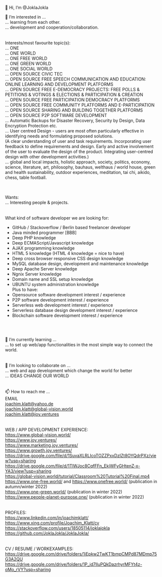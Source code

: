 👋 Hi, I’m @JoklaJokla<br>

👀 I’m interested in ...<br>
... learning from each other.<br>
... development and cooperation/collaboration.<br>
<br><br>
Interests/most favourite topic(s):<br>
... ONE<br>
... ONE WORLD<br>
... ONE FREE WORLD<br>
... ONE GREEN WORLD<br>
... ONE SOCIAL WORLD<br>
... OPEN SOURCE CIVIC TEC<br>
... OPEN SOURCE FREE SPEECH COMMUNICATION AND EDUCATION: ONLINE LEARNING AND DEVELOPMENT PLATFORMS<br>
... OPEN SOURCE FREE E-DEMOCRACY PROJECTS: FREE POLLS & PETITIONS & VOTINGS & ELECTIONS & PARTICIPATION & CREATION<br>
... OPEN SOURCE FREE PARTICIPATION DEMOCRACY PLATFORMS<br>
... OPEN SOURCE FREE COMMUNITY PLATFORMS AND E-PARTICIPATION<br>
... OPEN SOURCE SHARING AND BUILDING TOGETHER PLATFORMS<br>
... OPEN SOURCE P2P SOFTWARE DEVELOPMENT<br>
... Automatic Backups for Disaster Recovery, Security by Design, Data Encryption Protection etc.<br>
... User centred Design - users are most often particularly effective in identifying needs and formulating proposed solutions.<br>
(A clear understanding of user and task requirements. Incorporating user feedback to define requirements and design. Early and active involvement of the user to evaluate the design of the product. Integrating user-centred design with other development activities.)<br>
... global and local impacts, holistic approach, society, politics, economy, science, literature, art, philosophy, bauhaus, welthaus / world house, 
green and health sustainability, outdoor experiences, meditation, tai chi, aikido, chess, table football.<br>

<br><br>
Wants:<br>
... Interesting people & projects.<br>
<br><br>
What kind of software developer we are looking for:<br>
- GitHub / Stackoverflow / Berlin based freelancer developer<br>
- Java minded programmer [BBB]<br>
- Deep PHP knowledge<br>
- Deep ECMAScript/Javascript knowledge<br>
- AJAX programming knowledge<br>
- HTML 5 knowledge (HTML 4 knowledge = nice to have)<br>
- Deep cross browser responsive CSS design knowledge<br>
- MySQL database design, development and maintenance knowledge<br>
- Deep Apache Server knowledge<br>
- Ngnix Server knowledge<br>
- Domain name and SSL setup knowledge<br>
- UBUNTU system administration knowledge<br>
Plus to have:<br>
- Opensource software development interest / experience<br>
- P2P software development interest / experience<br>
- Serverless web development interest / experience<br>
- Serverless database design development interest / experience<br>
- Blockchain software development interest / experience<br>

<br><br>

🌱 I’m currently learning ...<br>
... to set up web/app functionalities in the most simple way to connect the world.<br>
<br><br>
💞️ I’m looking to collaborate on ...<br>
... web and app development which change the world for better<br>
... IDEAS CHANGE OUR WORLD<br>
<br><br>
📫 How to reach me ...<br>
EMAIL<br>
joachim.klatt@yahoo.de<br>
joachim.klatt@global-vision.world<br>
joachim.klatt@joy.ventures<br>
<br><br>
WEB / APP DEVELOPMENT EXPERIENCE:<br>
https://www.global-vision.world/<br>
https://www.joy.ventures/<br>
https://www.marketing.joy.ventures/<br>
https://www.growth.joy.ventures/<br>
https://drive.google.com/file/d/1SuvaXLRLIcoTOZZPxxDzIZt8OYQdrPXz/view?usp=sharing<br>
https://drive.google.com/file/d/1TlWJoc8CqfFFn_EkjWFyGHtenZ-x-YA3/view?usp=sharing<br>
https://global-vision.world/tutorial/Classroom%20Tutorial%20Final.mp4<br>
https://www.one-free.world/ and  https://www.onefree.world/ (publication in autumn/winter 2022)<br>
https://www.one-green.world/ (publication in winter 2022)<br>
https://www.people-planet-purpose.one/ (publication in winter 2022)<br>
<br><br>
PROFILES:<br>
https://www.linkedin.com/in/joachimklatt/<br>
https://www.xing.com/profile/Joachim_Klatt/cv<br>
https://stackoverflow.com/users/18505114/joklajokla<br>
https://github.com/JoklaJokla/JoklaJokla/<br>
<br><br>
CV / RESUME / WORKEXAMPLES:<br>
https://drive.google.com/drive/folders/1iEpkw2TwKT1bmpCMPd87MDmp75G3A2QU<br>
https://drive.google.com/drive/folders/1P_id7lIuPQkDazrhyrMFYt4z-oMo_rVY?usp=sharing
<br><br>

